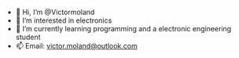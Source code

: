 - 👋 Hi, I’m @Victormoland
- 👀 I’m interested in electronics
- 🌱 I’m currently learning programming and a electronic engineering student
- 📫 Email: victor.moland@outlook.com
